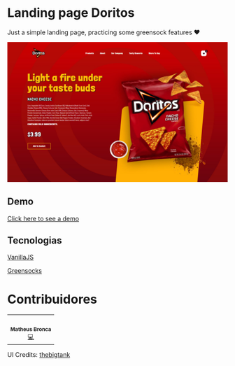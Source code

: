 # Landing page Doritos

 Just a simple landing page, practicing some greensock features ❤

![Capa do Projeto](/assets/cover.jpg)

## Demo
 [Click here to see a demo](https://matheusbronca.github.io/doritos-gsap/)

## Tecnologias

[VanillaJS](https://www.javascript.com/)

[Greensocks](https://greensock.com/)

# Contribuidores

<table>
  <tr>
    <td align="center"><a href="https://github.com/matheusbronca"><img src="https://avatars.githubusercontent.com/u/61763034?s=460&u=4f8a4c051799e94791d5ce14fddede0919a0780c&v=4" width="100px;" alt=""/><br /><sub><b>Matheus Bronca</b></sub></a><br /><a href="https://github.com/matheusbronca/animesquiz/commits?author=matheusbronca" title="Code">💻</a>
    </td>
  </tr>
</table>

UI Credits: [thebigtank](https://github.com/thebigtank/)
